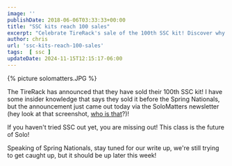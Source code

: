 ```yaml
---
image: ''
publishDate: 2018-06-06T03:33:33+00:00
title: "SSC kits reach 100 sales"
excerpt: "Celebrate TireRack's sale of the 100th SSC kit! Discover why SSC is the future of Solo and anticipate our Spring Nationals write-up."
author: chris
url: 'ssc-kits-reach-100-sales'
tags:  [ ssc ] 
updateDate: 2024-11-15T12:15:17-06:00
---
```


{% picture solomatters.JPG %}
 
 The TireRack has announced that they have sold their 100th SSC kit! I have some insider knowledge that says they sold it before the Spring Nationals, but the announcement just came out today via the SoloMatters newsletter (hey look at that screenshot, [who is that](https://www.chrishammond.com/)?)!
 
If you haven't tried SSC out yet, you are missing out! This class is the future of Solo! 

Speaking of Spring Nationals, stay tuned for our write up, we're still trying to get caught up, but it should be up later this week!
